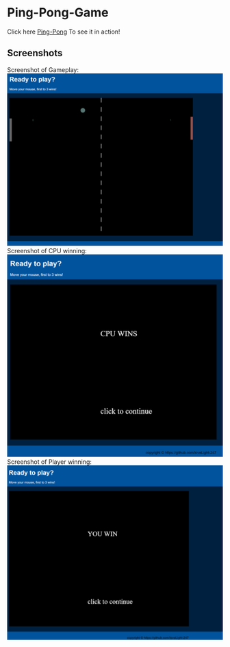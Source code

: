 # Ping-Pong-Game
Click here [Ping-Pong](https://derbi-calderon.github.io/Ping-Pong-Game/) To see it in action!
<br>
## Screenshots
Screenshot of Gameplay:
![img](/screenshots/1.PNG)
<br>
Screenshot of CPU winning:
![img](/screenshots/2.PNG)
<br>
Screenshot of Player winning:
![img](/screenshots/3.PNG)


